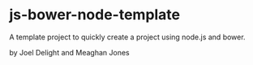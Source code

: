 # js-bower-node-template

A template project to quickly create a project using node.js and bower.

by Joel Delight and Meaghan Jones
